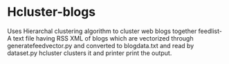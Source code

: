 # Hcluster-blogs
Uses Hierarchal clustering algorithm to cluster web blogs together 
feedlist- A text file having RSS XML of blogs which are vectorized through generatefeedvector.py and converted to blogdata.txt and read by dataset.py
hcluster clusters it and printer print the output.
